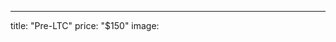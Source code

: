 ---
title: "Pre-LTC"
price: "$150"
image:
<!--stackedit_data:
eyJoaXN0b3J5IjpbLTE5MjE2ODEwMjgsNDQ3ODQ2ODQ2LDEwNj
QzNzk0MSw2MDg4MDgzMDUsMjAwODAwMzYwNywxMjg2NTI1MzYs
MjAyODQ3MDE4MCwtMTgzMTc3NDk3NSw4NzA1MDMwNzIsLTE2Nj
IzNzU1NTEsMTc4NzczMTkwNywtMzUyMjY1NTQ3LC05MDExNDMx
OTIsLTE0ODYxNTU4NjksLTMzNjcxMjcyMV19
-->